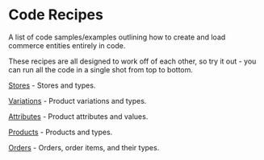 # Code Recipes
A list of code samples/examples outlining how to create and load commerce entities entirely in code.

These recipes are all designed to work off of each other, so try it out - you can run all the code in a single shot from top to bottom.

[Stores](stores.md) - Stores and types.

[Variations](variations.md) - Product variations and types.

[Attributes](attributes.md) - Product attributes and values.

[Products](products.md) - Products and types.

[Orders](orders.md) - Orders, order items, and their types.
